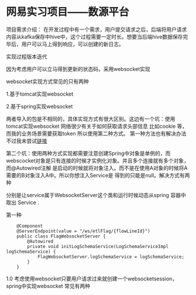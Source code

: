 # 网易实习项目——数源平台

项目需求介绍：
在开发过程中有一个需求，用户提交请求之后，后端将用户请求内容从kafka保存中hive中，这个过程需要一定时长。想要当后端hive数据保存完毕后，用户可以马上得到响应，可以创建的新日志。

实现过程版本迭代

因为考虑用户可以立马得到更新的状态码，采用websocket实现

websocket实现方式常见的只有两种

1.基于tomcat实现websocket

2.基于spring实现websocket

两者导入的包是不相同的，具体实现方式有很大区别。这边有一个坑：使用tomcat实现websocket 网络很少有关于如何获取请求头部信息 比如cookie 等，而我的业务场景需要获取token 所以使用第二种方式。 第一种方法也有解决办法 不过我未尝试[链接](https://stackoverflow.com/questions/18097334/how-can-i-get-a-cookie-value-inside-websocket-end-point)

第二个坑：使用两种方式实现都需要注意创建Spring中对象是单例的，而webscocket对象是只有连接的时候才实例化对象。并且多个连接就有多个对象，而@Autowired注解 是启动的时候就将对象注入。而不是在使用A对象的时候将A需要的B对象注入A中。所以你想注入Service是 得到的只能是null。解决方式有两种

分别是让service属于WebsocketServer这个类和运行时候动态从spring 容器中取出 Service .

第一种

```
	@Component
	@ServerEndpoint(value = "/ws/etlFlag/{flowLineId}")
    public class FlagWebsocketServer {
        @Autowired
        private void initLogSchemaService(LogSchemaServiceImpl logSchemaService) {
            FlagWebsocketServer.logSchemaService = logSchemaService;
        }
    }
```



1.0    考虑使用websocket只要用户请求过来就创建一个websocketsession，spring中实现websocket 常见有两种

